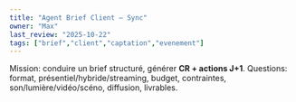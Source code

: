 ```yaml
---
title: "Agent Brief Client — Sync"
owner: "Max"
last_review: "2025-10-22"
tags: ["brief","client","captation","evenement"]
---
```

Mission: conduire un brief structuré, générer **CR + actions J+1**.
Questions: format, présentiel/hybride/streaming, budget, contraintes, son/lumière/vidéo/scéno, diffusion, livrables.

